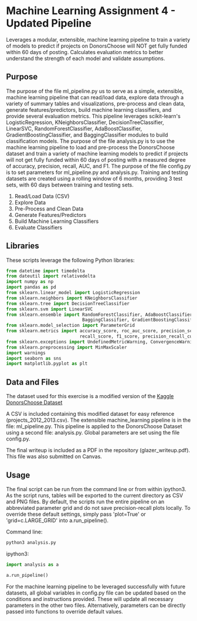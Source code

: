 # Machine Learning Assignment 4 - Updated Pipeline
Leverages a modular, extensible, machine learning pipeline to train a variety
of models to predict if projects on DonorsChoose will NOT get fully funded
within 60 days of posting. Calculates evaluation metrics to better understand
the strength of each model and validate assumptions.

## Purpose
The purpose of the file ml_pipeline.py us to serve as a simple, extensible,
machine learning pipeline that can read/load data, explore data through
a variety of summary tables and visualizations, pre-process and clean data,
generate features/predictors, build machine learning classifiers, and
provide several evaluation metrics. This pipeline leverages scikit-learn's
LogisticRegression, KNeighborsClassifier, DecisionTreeClassifier, LinearSVC,
RandomForestClassifier, AdaBoostClassifier, GradientBoostingClassifier, and
BaggingClassifier modules to build classification models. The purpose of the
file analysis.py is to use the machine learning pipeline to load and
pre-process the DonorsChoose dataset and train a variety of machine learning
models to predict if projects will not get fully funded within 60 days of
posting with a measured degree of accuracy, precision, recall, AUC, and F1.
The purpose of the file config.py is to set parameters for ml_pipeline.py
and analysis.py. Training and testing datasets are created using a rolling
window of 6 months, providing 3 test sets, with 60 days between training and
testing sets.

1. Read/Load Data (CSV)
2. Explore Data
3. Pre-Process and Clean Data
4. Generate Features/Predictors
5. Build Machine Learning Classifiers
6. Evaluate Classifiers

## Libraries
These scripts leverage the following Python libraries:

```python
from datetime import timedelta
from dateutil import relativedelta
import numpy as np
import pandas as pd
from sklearn.linear_model import LogisticRegression
from sklearn.neighbors import KNeighborsClassifier
from sklearn.tree import DecisionTreeClassifier
from sklearn.svm import LinearSVC
from sklearn.ensemble import RandomForestClassifier, AdaBoostClassifier,\
                             BaggingClassifier, GradientBoostingClassifier
from sklearn.model_selection import ParameterGrid
from sklearn.metrics import accuracy_score, roc_auc_score, precision_score,\
							recall_score, f1_score, precision_recall_curve
from sklearn.exceptions import UndefinedMetricWarning, ConvergenceWarning
from sklearn.preprocessing import MinMaxScaler
import warnings
import seaborn as sns
import matplotlib.pyplot as plt
```

## Data and Files
The dataset used for this exercise is a modified version of the
[Kaggle DonorsChoose Dataset](https://www.kaggle.com/c/kdd-cup-2014-predicting-excitement-at-donors-choose/data)

A CSV is included containing this modified dataset for easy reference
(projects_2012_2013.csv). The extensible machine_learning pipeline is
in the file: ml_pipeline.py. This pipeline is applied to the DonorsChoose
Dataset using a second file: analysis.py. Global parameters are set using the
file config.py.

The final writeup is included as a PDF in the repository (glazer_writeup.pdf).
This file was also submitted on Canvas.

## Usage
The final script can be run from the command line or from within ipython3.
As the script runs, tables will be exported to the current directory as CSV
and PNG files. By default, the scripts run the entire pipeline on an
abbreviated parameter grid and do not save precision-recall plots locally. To
override these default settings, simply pass 'plot=True' or 'grid=c.LARGE_GRID'
into a.run_pipeline().


Command line:

```bash
python3 analysis.py
```

ipython3:

```python
import analysis as a

a.run_pipeline()
```

For the machine learning pipeline to be leveraged successfully with future
datasets, all global variables in config.py file can be updated based on the
conditions and instructions provided. These will update all necessary
parameters in the other two files. Alternatively, parameters can be directly
passed into functions to override default values.
